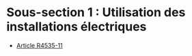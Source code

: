 # Sous-section 1 : Utilisation des installations électriques

* [Article R4535-11](./LEGIARTI000027919319.md)

